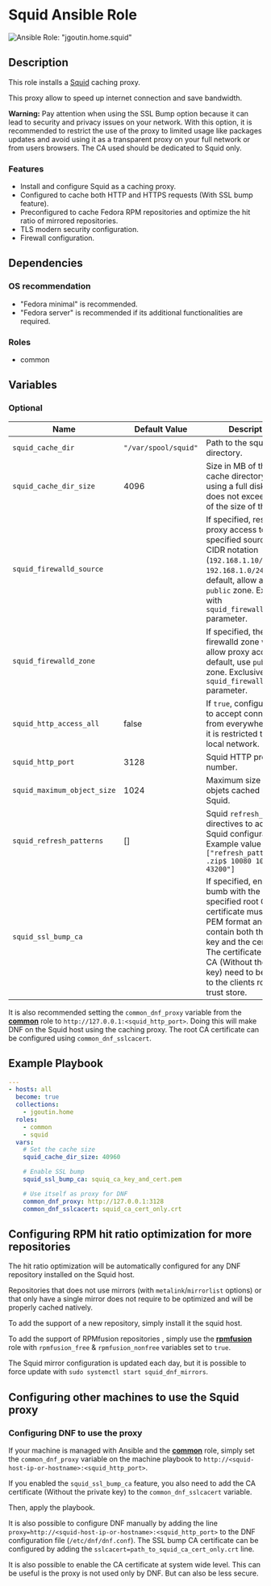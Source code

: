 # Squid Ansible Role

![Ansible Role: "jgoutin.home.squid"](https://github.com/JGoutin/ansible_home/workflows/Ansible%20Role:%20%22jgoutin.home.squid%22/badge.svg)

## Description

This role installs a [Squid](https://www.squid-cache.org) caching proxy.

This proxy allow to speed up internet connection and save bandwidth.

**Warning:** Pay attention when using the SSL Bump option because it can lead to 
security and privacy issues on your network. With this option, it is recommended 
to restrict the use of the proxy to limited usage like packages updates and avoid using
it as a transparent proxy on your full network or from users browsers. The CA used 
should be dedicated to Squid only.

### Features

* Install and configure Squid as a caching proxy.
* Configured to cache both HTTP and HTTPS requests (With SSL bump feature).
* Preconfigured to cache Fedora RPM repositories and optimize the hit ratio of mirrored
  repositories.
* TLS modern security configuration.
* Firewall configuration.

## Dependencies

### OS recommendation

* "Fedora minimal" is recommended. 
* "Fedora server" is recommended if its additional functionalities are required.

### Roles

* common

## Variables

### Optional

| Name           | Default Value | Description                        |
| -------------- | ------------- | -----------------------------------|
| `squid_cache_dir`| `"/var/spool/squid"` | Path to the squid cache directory.
| `squid_cache_dir_size`| 4096 | Size in MB of the squid cache directory. If using a full disk drive, does not exceed 80% of the size of the drive.
| `squid_firewalld_source` | | If specified, restrict the proxy access to the specified source in CIDR notation (`192.168.1.10/32`, `192.168.1.0/24`, ...). By default, allow all using `public` zone. Exclusive with `squid_firewalld_zone` parameter.
| `squid_firewalld_zone` | | If specified, the existing firewalld zone where allow proxy access. By default, use `public` zone. Exclusive with `squid_firewalld_source` parameter.
| `squid_http_access_all`| false | If `true`, configure Squid to accept connection from everywhere, else it is restricted to the local network.
| `squid_http_port`| 3128 | Squid HTTP proxy port number.
| `squid_maximum_object_size`| 1024 | Maximum size in MB of objets cached by Squid.
| `squid_refresh_patterns`| [] | Squid `refresh_pattern` directives to add to the Squid configuration file. Example value `["refresh_pattern -i .zip$ 10080 100% 43200"]`
| `squid_ssl_bump_ca`| | If specified, enable SSL bumb with the specified root CA. The certificate must be in PEM format and contain both the private key and the certificate. The certificate of this CA (Without the private key) need to be added to the clients root CA trust store.

It is also recommended setting the `common_dnf_proxy` variable from the 
[**common**](common.md) role to `http://127.0.0.1:<squid_http_port>`. Doing this will 
make DNF on the Squid host using the caching proxy. The root CA certificate can be
configured using `common_dnf_sslcacert`.

## Example Playbook

```yaml
---
- hosts: all
  become: true
  collections:
    - jgoutin.home
  roles:
    - common
    - squid
  vars:
    # Set the cache size
    squid_cache_dir_size: 40960

    # Enable SSL bump
    squid_ssl_bump_ca: squiq_ca_key_and_cert.pem

    # Use itself as proxy for DNF
    common_dnf_proxy: http://127.0.0.1:3128
    common_dnf_sslcacert: squid_ca_cert_only.crt
```

## Configuring RPM hit ratio optimization for more repositories

The hit ratio optimization will be automatically configured for any DNF repository 
installed on the Squid host.

Repositories that does not use mirrors (with `metalink`/`mirrorlist` options) or that
only have a single mirror does not require to be optimized and will be properly cached
natively.

To add the support of a new repository, simply install it the squid host.

To add the support of RPMfusion repositories , simply use the 
[**rpmfusion**](rpmfusion.md) role with `rpmfusion_free` & `rpmfusion_nonfree` variables
set to `true`.

The Squid mirror configuration is updated each day, but it is possible to force update 
with `sudo systemctl start squid_dnf_mirrors`.

## Configuring other machines to use the Squid proxy

### Configuring DNF to use the proxy

If your machine is managed with Ansible and the [**common**](common.md) role, simply
set the `common_dnf_proxy` variable on the machine playbook to 
`http://<squid-host-ip-or-hostname>:<squid_http_port>`.

If you enabled the `squid_ssl_bump_ca` feature, you also need to add the CA certificate
(Without the private key) to the `common_dnf_sslcacert` variable.

Then, apply the playbook.

It is also possible to configure DNF manually by adding the line 
`proxy=http://<squid-host-ip-or-hostname>:<squid_http_port>` to the DNF configuration 
file (`/etc/dnf/dnf.conf`). The SSL bump CA certificate can be configured by adding the
`sslcacert=path_to_squid_ca_cert_only.crt` line.

It is also possible to enable the CA certificate at system wide level. This can be 
useful is the proxy is not used only by DNF. But can also be less secure.

